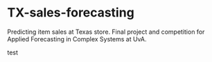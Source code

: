 # TX-sales-forecasting
Predicting item sales at Texas store. Final project and competition for Applied Forecasting in Complex Systems at UvA.

test